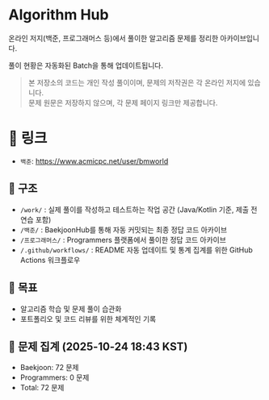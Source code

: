 # Algorithm Hub

온라인 저지(백준, 프로그래머스 등)에서 풀이한 알고리즘 문제를 정리한 아카이브입니다.

풀이 현황은 자동화된 Batch을 통해 업데이트됩니다.

> 본 저장소의 코드는 개인 작성 풀이이며, 문제의 저작권은 각 온라인 저지에 있습니다.  
> 문제 원문은 저장하지 않으며, 각 문제 페이지 링크만 제공합니다.

# 🔗 링크

- `백준`: https://www.acmicpc.net/user/bmworld

## 📂 구조

- `/work/` : 실제 풀이를 작성하고 테스트하는 작업 공간 (Java/Kotlin 기준, 제출 전 연습 포함)
- `/백준/` : BaekjoonHub를 통해 자동 커밋되는 최종 정답 코드 아카이브
- `/프로그래머스/` : Programmers 플랫폼에서 풀이한 정답 코드 아카이브
- `/.github/workflows/` : README 자동 업데이트 및 통계 집계를 위한 GitHub Actions 워크플로우

## 🎯 목표

- 알고리즘 학습 및 문제 풀이 습관화
- 포트폴리오 및 코드 리뷰를 위한 체계적인 기록

<!-- TOTAL_PROBLEM_STATS_START -->
## 🚀 문제 집계 (2025-10-24 18:43 KST)
- Baekjoon: 72 문제
- Programmers: 0 문제
- Total: 72 문제
<!-- TOTAL_PROBLEM_STATS_END -->

